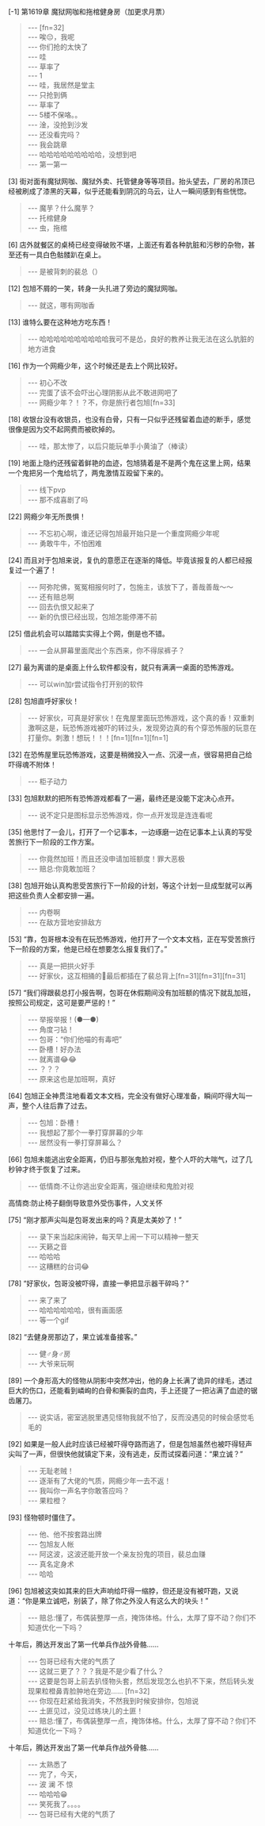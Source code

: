 
[-1] 第1619章 魔狱网咖和拖棺健身房（加更求月票）
>--- [fn=32]<br>
>--- 唉😔，我呢<br>
>--- 你们抢的太快了<br>
>--- 哇<br>
>--- 草率了<br>
>--- 1<br>
>--- 哇，我居然是堂主<br>
>--- 只抢到俩<br>
>--- 草率了<br>
>--- 5楼不保咯。。<br>
>--- 淦，没抢到沙发<br>
>--- 还没看完吗？<br>
>--- 我会跳章<br>
>--- 哈哈哈哈哈哈哈哈哈，没想到吧<br>
>--- 第一第一<br>

[3] 街对面有魔狱网咖、魔狱外卖、托管健身等等项目。抬头望去，厂房的吊顶已经被刷成了漆黑的天幕，似乎还能看到阴沉的乌云，让人一瞬间感到有些恍惚。
>--- 魔芋？什么魔芋？<br>
>--- 托棺健身<br>
>--- 虫，拖棺<br>

[6] 店外就餐区的桌椅已经变得破败不堪，上面还有着各种肮脏和污秽的杂物，甚至还有一具白色骷髅趴在桌上。
>--- 是被背刺的裴总（）<br>

[12] 包旭不屑的一笑，转身一头扎进了旁边的魔狱网咖。
>--- 就这，哪有网咖香<br>

[13] 谁特么要在这种地方吃东西！
>--- 哈哈哈哈哈哈哈哈哈哈我可不是怂，良好的教养让我无法在这么肮脏的地方进食<br>

[16] 作为一个网瘾少年，这个时候还是去上个网比较好。
>--- 初心不改<br>
>--- 完蛋了该不会吓出心理阴影从此不敢进网吧了<br>
>--- 网瘾少年？！？不，你是旅行者包旭[fn=33]<br>

[18] 收银台没有收银员，也没有白骨，只有一只似乎还残留着血迹的断手，感觉很像是因为交不起网费而被砍掉的。
>--- 哇，那太惨了，以后只能玩单手小黄油了（棒读）<br>

[19] 地面上隐约还残留着鲜艳的血迹，包旭猜着是不是两个鬼在这里上网，结果一个鬼把另一个鬼给坑了，两鬼激情互殴留下来的。
>--- 线下pvp<br>
>--- 那不成喜剧了吗<br>

[22] 网瘾少年无所畏惧！
>--- 不忘初心啊，谁还记得包旭最开始只是一个重度网瘾少年呢<br>
>--- 勇敢牛牛，不怕困难<br>

[24] 而且对于包旭来说，复仇的意愿正在逐渐的降低。毕竟该报复的人都已经报复过一个遍了！
>--- 阿弥陀佛，冤冤相报何时了，包施主，该放下了，善哉善哉～～<br>
>--- 还有赔总啊<br>
>--- 回去仇恨又起来了<br>
>--- 新的仇恨已经出现，包旭怎能停滞不前<br>

[25] 借此机会可以踏踏实实得上个网，倒是也不错。
>--- 一会从屏幕里面爬出个东西来，你不得尿裤子？<br>

[27] 最为离谱的是桌面上什么软件都没有，就只有满满一桌面的恐怖游戏。
>--- 可以win加r尝试指令打开别的软件<br>

[28] 包旭直呼好家伙！
>--- 好家伙，可真是好家伙！在鬼屋里面玩恐怖游戏，这个真的香！双重刺激啊这是，玩恐怖游戏被吓的转过头，发现旁边真的有个穿恐怖服的玩意在打量你。刺激！想玩！！！[fn=1][fn=1][fn=1]<br>

[32] 在恐怖屋里玩恐怖游戏，这要是稍微投入一点、沉浸一点，很容易把自己给吓得魂不附体！
>--- 柜子动力<br>

[33] 包旭默默的把所有恐怖游戏都看了一遍，最终还是没能下定决心点开。
>--- 说不定只是图标显示恐怖游戏，你一点开发现是连连看呢<br>

[35] 他思忖了一会儿，打开了一个记事本，一边琢磨一边在记事本上认真的写受苦旅行下一阶段的工作方案。
>--- 你竟然加班！而且还没申请加班额度！罪大恶极<br>
>--- 赔总:你竟敢加班？<br>

[38] 包旭开始认真构思受苦旅行下一阶段的计划，等这个计划一旦成型就可以再把这些负责人全都安排一遍。
>--- 内卷啊<br>
>--- 在敌方营地安排敌方<br>

[53] “靠，包哥根本没有在玩恐怖游戏，他打开了一个文本文档，正在写受苦旅行下一阶段的方案，他是已经在想要怎么报复我们了。”
>--- 真是一把拱火好手<br>
>--- 好家伙，这互相捅的🔪最后都插在了裴总背上[fn=31][fn=31][fn=31]<br>

[57] “我们得跟裴总打小报告啊，包哥在休假期间没有加班额的情况下就乱加班，按照公司规定，这可是要严惩的！”
>--- 举报举报！(●—●)<br>
>--- 角度刁钻！<br>
>--- 包哥：“你们他喵的有毒吧”<br>
>--- 卧槽！好办法<br>
>--- 就离谱😂😂<br>
>--- ？？？<br>
>--- 原来这也是加班啊，真好<br>

[64] 包旭正全神贯注地看着文本文档，完全没有做好心理准备，瞬间吓得大叫一声，整个人往后靠了过去。
>--- 包旭：卧槽！<br>
>--- 我想起了那个一拳打穿屏幕的少年<br>
>--- 居然没有一拳打穿屏幕么？<br>

[66] 包旭未能逃出安全距离，仍旧与那张鬼脸对视，整个人吓的大喘气，过了几秒钟才终于恢复了过来。
>--- 低情商:不让你逃出安全距离，强迫继续和鬼脸对视

高情商:防止椅子翻倒导致意外受伤事件，人文关怀<br>

[75] “刚才那声尖叫是包哥发出来的吗？真是太美妙了！”
>--- 录下来当起床闹钟，每天早上闹一下可以精神一整天<br>
>--- 天籁之音<br>
>--- 哈哈哈<br>
>--- 这糟糕的台词😂<br>

[78] “好家伙，包哥没被吓得，直接一拳把显示器干碎吗？”
>--- 来了来了<br>
>--- 哈哈哈哈哈哈，很有画面感<br>
>--- 等一个gif<br>

[82] “去健身房那边了，果立诚准备接客。”
>--- 健♂身♂房<br>
>--- 大爷来玩啊<br>

[89] 一个身形高大的怪物从阴影中突然冲出，他的身上长满了诡异的绿毛，透过巨大的伤口，还能看到嶙峋的白骨和撕裂的血肉，手上还提了一把沾满了血迹的锯齿屠刀。
>--- 说实话，密室逃脱里遇见怪物我就不怕了，反而没遇见的时候会感觉毛毛的<br>

[92] 如果是一般人此时应该已经被吓得夺路而逃了，但是包旭虽然也被吓得轻声尖叫了一声，但很快他就镇定下来，没有逃走，反而试探着问道：“果立诚？”
>--- 无耻老贼！<br>
>--- 逐渐有了大佬的气质，网瘾少年一去不返！<br>
>--- 我叫你一声名字你敢答应吗？<br>
>--- 果粒橙？<br>

[93] 怪物顿时僵住了。
>--- 他、他不按套路出牌<br>
>--- 包旭友人帐<br>
>--- 阿这波，这波还能开放一个亲友扮鬼的项目，裴总血赚<br>
>--- 真名定身术<br>
>--- 哈哈<br>

[96] 包旭被这突如其来的巨大声响给吓得一缩脖，但还是没有被吓跑，又说道：“你是果立诚吧，别装了，除了你之外没人有这么大的块头！”
>--- 赔总:懂了，布偶装整厚一点，掩饰体格。什么，太厚了穿不动？你们不知道优化一下吗？

十年后，腾达开发出了第一代单兵作战外骨骼……<br>
>--- 包哥已经有大佬的气质了<br>
>--- 这就三更了？？？我是不是少看了什么？<br>
>--- 这要是包哥上前去扒怪物头套，然后发现怎么也扒不下来，然后转头发现果粒橙鼻青脸肿地在旁边……
[fn=32]<br>
>--- 你现在赶紧给我消失，不然我到时候安排你，包旭说<br>
>--- 土匪见过，没见过练块儿的土匪！<br>
>--- 赔总:懂了，布偶装整厚一点，掩饰体格。什么，太厚了穿不动？你们不知道优化一下吗？

十年后，腾达开发出了第一代单兵作战外骨骼……<br>
>--- 太熟悉了<br>
>--- 完了，今天，<br>
>--- 波 澜 不 惊<br>
>--- 哈哈哈😁<br>
>--- 笑死我了。。。。<br>
>--- 包哥已经有大佬的气质了<br>
